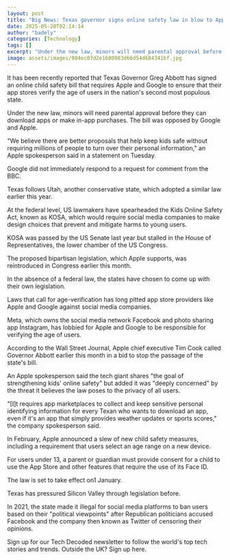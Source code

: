 ```yaml
---
layout: post
title: "Big News: Texas governor signs online safety law in blow to Apple and Google"
date: 2025-05-28T02:14:14
author: "badely"
categories: [Technology]
tags: []
excerpt: "Under the new law, minors will need parental approval before they can download apps or make in-app purchases."
image: assets/images/984ec07d2e1600983d66d54d684341bf.jpg
---
```


It has been recently reported that Texas Governor Greg Abbott has signed an online child safety bill that requires Apple and Google to ensure that their app stores verify the age of users in the nation's second most populous state.

Under the new law, minors will need parental approval before they can download apps or make in-app purchases. The bill was opposed by Google and Apple.

"We believe there are better proposals that help keep kids safe without requiring millions of people to turn over their personal information," an Apple spokesperson said in a statement on Tuesday.

Google did not immediately respond to a request for comment from the BBC.

Texas follows Utah, another conservative state, which adopted a similar law earlier this year.

At the federal level, US lawmakers have spearheaded the Kids Online Safety Act, known as KOSA, which would require social media companies to make design choices that prevent and mitigate harms to young users.

KOSA was passed by the US Senate last year but stalled in the House of Representatives, the lower chamber of the US Congress.

The proposed bipartisan legislation, which Apple supports, was reintroduced in Congress earlier this month.

In the absence of a federal law, the states have chosen to come up with their own legislation.

Laws that call for age-verification has long pitted app store providers like Apple and Google against social media companies.

Meta, which owns the social media network Facebook and photo sharing app Instagram, has lobbied for Apple and Google to be responsible for verifying the age of users.

According to the Wall Street Journal, Apple chief executive Tim Cook called Governor Abbott earlier this month in a bid to stop the passage of the state's bill.

An Apple spokesperson said the tech giant shares "the goal of strengthening kids' online safety" but added it was "deeply concerned" by the threat it believes the law poses to the privacy of all users.

"[I]t requires app marketplaces to collect and keep sensitive personal identifying information for every Texan who wants to download an app, even if it's an app that simply provides weather updates or sports scores," the company spokesperson said.

In February, Apple announced a slew of new child safety measures, including a requirement that users select an age range on a new device. 

For users under 13, a parent or guardian must provide consent for a child to use the ‌App Store‌ and other features that require the use of its Face ID.

The law is set to take effect on1 January.

Texas has pressured Silicon Valley through legislation before.

In 2021, the state made it illegal for social media platforms to ban users based on their "political viewpoints" after Republican politicians accused Facebook and the company then known as Twitter of censoring their opinions.

Sign up for our Tech Decoded newsletter to follow the world's top tech stories and trends. Outside the UK? Sign up here.

